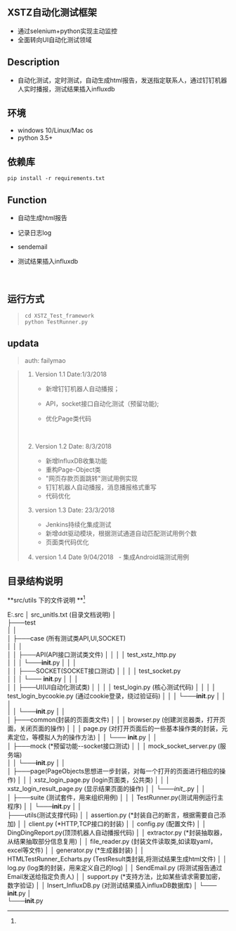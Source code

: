 ## XSTZ自动化测试框架
* 通过selenium+python实现主动监控  
* 全面转向UI自动化测试领域
## Description
* 自动化测试，定时测试，自动生成html报告，发送指定联系人，通过钉钉机器人实时播报，测试结果插入influxdb

## 环境

* windows 10/Linux/Mac os
* python 3.5+

## 依赖库

```shell
pip install -r requirements.txt
```

## Function

* 自动生成html报告

* 记录日志log

* sendemail

* 测试结果插入influxdb

  ​


## 运行方式

>  ```shell
>  cd XSTZ_Test_framework
>  python TestRunner.py
>  ```

## updata 

> auth: failymao 

> 1. Version 1.1  Date:1/3/2018
>
>    -  新增钉钉机器人自动播报；
>
>    * API，socket接口自动化测试（预留功能); 
>
>    * 优化Page类代码
>
>      ​
>
> 2. Version  1.2 Date: 8/3/2018
>
>    - 新增InfluxDB收集功能
>    - 重构Page-Object类
>    - "网页存款页面跳转"测试用例实现
>    - 钉钉机器人自动播报，消息播报格式重写
>    - 代码优化
>
> 3. version 1.3 Date: 23/3/2018
>
>    - Jenkins持续化集成测试
>    - 新增ddt驱动模块，根据测试通道自动匹配测试用例个数
>    - 页面类代码优化
> 4. version 1.4 Date 9/04/2018
>    - 集成Android端测试用例
> ​
>

## 目录结构说明

**src/utils 下的文件说明 **[^ *表示预留功能]

E:.src 
│   src_unitls.txt (目录文档说明)
│   
├───test  
│   │   
│   ├───case (所有测试类API,UI,SOCKET)  
│   │   │   
│   │   ├───API(API接口测试类文件)
│   │   │   │   test_xstz_http.py    
│   │   │   └───__init__.py
│   │   │           
│   │   ├───SOCKET(SOCKET接口测试)
│   │   │   │   test_socket.py  
│   │   │   └─── __init__.py
│   │   │           
│   │   ├───UI(UI自动化测试类)
│   │   │   │   test_login.py (核心测试代码)
│   │   │   │   test_login_bycookie.py (通过cookie登录，绕过验证码)
│   │   │   └───__init__.py
│   │   │           
│   │   └───__init__.py
│   │           
│   ├───common(封装的页面类文件)
│   │   │   browser.py (创建浏览器类，打开页面，关闭页面的操作)
│   │   │   page.py  (对打开页面后的一些基本操作类的封装，元素定位，等模拟人为的操作方法)
│   │   └─── __init__.py
│   │           
│   ├───mock (*预留功能--socket接口测试)
│   │   │   mock_socket_server.py  (服务端)  
│   │   └───__init__.py
│   │           
│   ├───page(PageObjects思想进一步封装，对每一个打开的页面进行相应的操作)
│   │   │   xstz_login_page.py (login页面类，公共类)
│   │   │   xstz_login_result_page.py (显示结果页面的操作) 
│   │   └───_init__.py
│   │           
│   ├───suite (测试套件，用来组织用例)
│   │ 	│   TestRunner.py(测试用例运行主程序)
│   │   └───__init__.py
│   │        
├───utils(测试支撑代码)
│   │   assertion.py  (*封装自己的断言，根据需要自己添加)
│   │   client.py	(*HTTP,TCP接口的封装)
│   │   config.py	(配置文件)
│   │   DingDingReport.py(顶顶机器人自动播报代码)
│   │   extractor.py	  (*封装抽取器，从结果抽取部分信息复用)
│   │   file_reader.py    (封装文件读取类,如读取yaml，excel等文件)
│   │   generator.py	  (*生成器封装)
│   │   HTMLTestRunner_Echarts.py (TestResult类封装,将测试结果生成html文件)
│   │   log.py					(log类的封装，用来定义自己的log)
│   │   SendEmail.py			(将测试报告通过Email发送给指定负责人)
│   │   support.py				(*支持方法，比如某些请求需要加密，数字验证)
│   │   Insert_InfluxDB.py		(对测试结果插入influxDB数据库)
│   └─── __init__.py
│           
└───__init__.py













[^ *表示预留功能]: 

